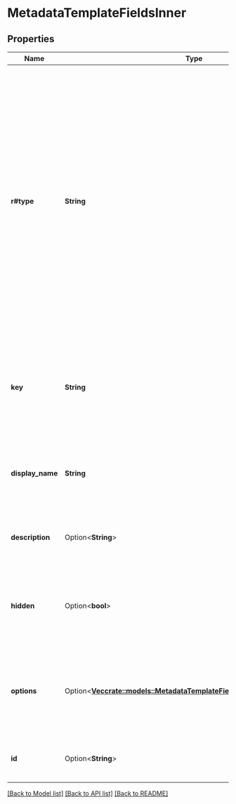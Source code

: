 # MetadataTemplateFieldsInner

## Properties

Name | Type | Description | Notes
------------ | ------------- | ------------- | -------------
**r#type** | **String** | The type of field. The basic fields are a `string` field for text, a `float` field for numbers, and a `date` fields to present the user with a date-time picker.  Additionally, metadata templates support an `enum` field for a basic list of items, and ` multiSelect` field for a similar list of items where the user can select more than one value. | 
**key** | **String** | A unique identifier for the field. The identifier must be unique within the template to which it belongs. | 
**display_name** | **String** | The display name of the field as it is shown to the user in the web and mobile apps. | 
**description** | Option<**String**> | A description of the field. This is not shown to the user. | [optional]
**hidden** | Option<**bool**> | Whether this field is hidden in the UI for the user and can only be set through the API instead. | [optional]
**options** | Option<[**Vec<crate::models::MetadataTemplateFieldsInnerAllOfOptionsInner>**](MetadataTemplate_fields_inner_allOf_options_inner.md)> | A list of options for this field. This is used in combination with the `enum` and `multiSelect` field types. | [optional]
**id** | Option<**String**> | The unique ID of the metadata template field. | [optional]

[[Back to Model list]](../README.md#documentation-for-models) [[Back to API list]](../README.md#documentation-for-api-endpoints) [[Back to README]](../README.md)


